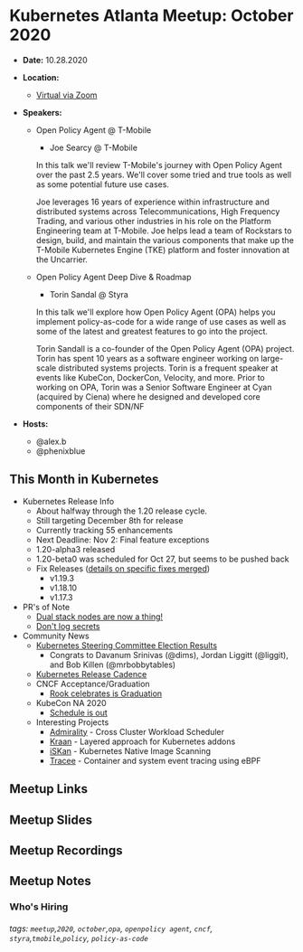 # Kubernetes Atlanta Meetup: October 2020<!--Month Year-->

- **Date:** 10.28.2020<!--date as MM.DD.YYYY-->
- **Location:**
    - [Virtual via Zoom](https://www.meetup.com/Kubernetes-Atlanta-Meetup/events/273978865/)
- **Speakers:**
    - Open Policy Agent @ T-Mobile<!--presentation title-->

        - Joe Searcy @ T-Mobile<!--speaker name/company-->

        In this talk we'll review T-Mobile's journey with Open Policy Agent over the past 2.5 years. We'll cover some tried and true tools as well as some potential future use cases.
        
        Joe leverages 16 years of experience within infrastructure and distributed systems across Telecommunications, High Frequency Trading, and various other industries in his role on the Platform Engineering team at T-Mobile. Joe helps lead a team of Rockstars to design, build, and maintain the various components that make up the T-Mobile Kubernetes Engine (TKE) platform and foster innovation at the Uncarrier.
        
    - Open Policy Agent Deep Dive & Roadmap

        - Torin Sandal @ Styra

        In this talk we'll explore how Open Policy Agent (OPA) helps you implement policy-as-code for a wide range of use cases as well as some of the latest and greatest features to go into the project.

        Torin Sandall is a co-founder of the Open Policy Agent (OPA) project. Torin has spent 10 years as a software engineer working on large-scale distributed systems projects. Torin is a frequent speaker at events like KubeCon, DockerCon, Velocity, and more. Prior to working on OPA, Torin was a Senior Software Engineer at Cyan (acquired by Ciena) where he designed and developed core components of their SDN/NF

- **Hosts:**

    - @alex.b
    - @phenixblue

## This Month in Kubernetes

- Kubernetes Release Info
    - About halfway through the 1.20 release cycle.
    - Still targeting December 8th for release
    - Currently tracking 55 enhancements
    - Next Deadline: Nov 2: Final feature exceptions
    - 1.20-alpha3 released
    - 1.20-beta0 was scheduled for Oct 27, but seems to be pushed back
    - Fix Releases ([details on specific fixes merged](http://lwkd.info/2020/20201013))
        - v1.19.3
        - v1.18.10
        - v1.17.3
- PR's of Note
    - [Dual stack nodes are now a thing!](https://github.com/kubernetes/kubernetes/pull/95239)
    - [Don't log secrets](https://github.com/kubernetes/kubernetes/pull/95316)
- Community News
    - [Kubernetes Steering Committee Election Results](https://kubernetes.io/blog/2020/10/12/steering-committee-results-2020/)
        - Congrats to Davanum Srinivas (@dims), Jordan Liggitt (@liggit), and Bob Killen (@mrbobbytables)
    - [Kubernetes Release Cadence](https://groups.google.com/g/kubernetes-dev/c/luW11nhLds4)
    - CNCF Acceptance/Graduation
        - [Rook celebrates is Graduation](https://www.cncf.io/announcements/2020/10/07/cloud-native-computing-foundation-announces-rook-graduation/)
    - KubeCon NA 2020
        - [Schedule is out](https://www.cncf.io/announcements/2020/10/01/cloud-native-computing-foundation-releases-schedule-for-kubecon-cloudnativecon-north-america-2020-virtual/)
    - Interesting Projects
        - [Admirality](https://github.com/admiraltyio/admiralty) - Cross Cluster Workload Scheduler
        - [Kraan](https://github.com/fidelity/kraan) - Layered approach for Kubernetes addons
        - [iSKan](https://github.com/alcideio/iskan) - Kubernetes Native Image Scanning
        - [Tracee](https://github.com/aquasecurity/tracee) - Container and system event tracing using eBPF

## Meetup Links

## Meetup Slides

## Meetup Recordings

## Meetup Notes

### Who's Hiring 

<!--Company Name: Positions hiring for (link to hiring page), Contact Name/email/etc-->

###### tags: `meetup`,`2020`, `october`,`opa`, `openpolicy agent`, `cncf`, `styra`,`tmobile`,`policy`, `policy-as-code` <!--Add additional tags for `year`, `month` and anything else pertinent-->